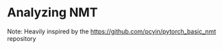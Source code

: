 # Analyzing NMT
Note: Heavily inspired by the https://github.com/pcyin/pytorch_basic_nmt repository


